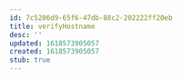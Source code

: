 ```yaml
---
id: 7c5206d9-65f6-47db-88c2-202222ff20eb
title: verifyHostname
desc: ''
updated: 1618573905057
created: 1618573905057
stub: true
---
```


